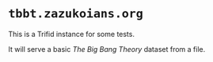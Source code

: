# `tbbt.zazukoians.org`

This is a Trifid instance for some tests.

It will serve a basic _The Big Bang Theory_ dataset from a file.
